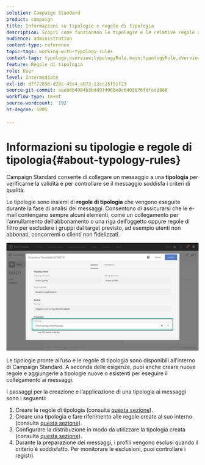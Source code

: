 ```yaml
---
solution: Campaign Standard
product: campaign
title: Informazioni su tipologie e regole di tipologia
description: Scopri come funzionano le tipologie e le relative regole all’interno di Adobe Campaign.
audience: administration
content-type: reference
topic-tags: working-with-typology-rules
context-tags: typology,overview;typologyRule,main;typologyRule,overview
feature: Regole di tipologia
role: User
level: Intermediate
exl-id: dff72856-d28c-45c4-a073-12cc25f51f23
source-git-commit: aeeb6b4984b3bdd974960e8c6403876fdfedd886
workflow-type: tm+mt
source-wordcount: '192'
ht-degree: 100%

---
```


# Informazioni su tipologie e regole di tipologia{#about-typology-rules}

Campaign Standard consente di collegare un messaggio a una **tipologia** per verificarne la validità e per controllare se il messaggio soddisfa i criteri di qualità.

Le tipologie sono insiemi di **regole di tipologia** che vengono eseguite durante la fase di analisi dei messaggi. Consentono di assicurarsi che le e-mail contengano sempre alcuni elementi, come un collegamento per l’annullamento dell’abbonamento o una riga dell’oggetto oppure regole di filtro per escludere i gruppi dal target previsto, ad esempio utenti non abbonati, concorrenti o clienti non fidelizzati.

![](assets/typology_messagelink.png)

Le tipologie pronte all’uso e le regole di tipologia sono disponibili all’interno di Campaign Standard. A seconda delle esigenze, puoi anche creare nuove regole e aggiungerle a tipologie nuove o esistenti per eseguire il collegamento ai messaggi.

I passaggi per la creazione e l’applicazione di una tipologia ai messaggi sono i seguenti:

1. Creare le regole di tipologia (consulta [questa sezione](../../sending/using/managing-typology-rules.md#creating-a-typology-rule)).
1. Creare una tipologia e fare riferimento alle regole create al suo interno (consulta [questa sezione](../../sending/using/managing-typologies.md#creating-a-typology)).
1. Configurare la distribuzione in modo da utilizzare la tipologia creata (consulta [questa sezione](../../sending/using/managing-typologies.md#applying-typologies-to-messages)).
1. Durante la preparazione dei messaggi, i profili vengono esclusi quando il criterio è soddisfatto. Per monitorare le esclusioni, puoi controllare i registri.
